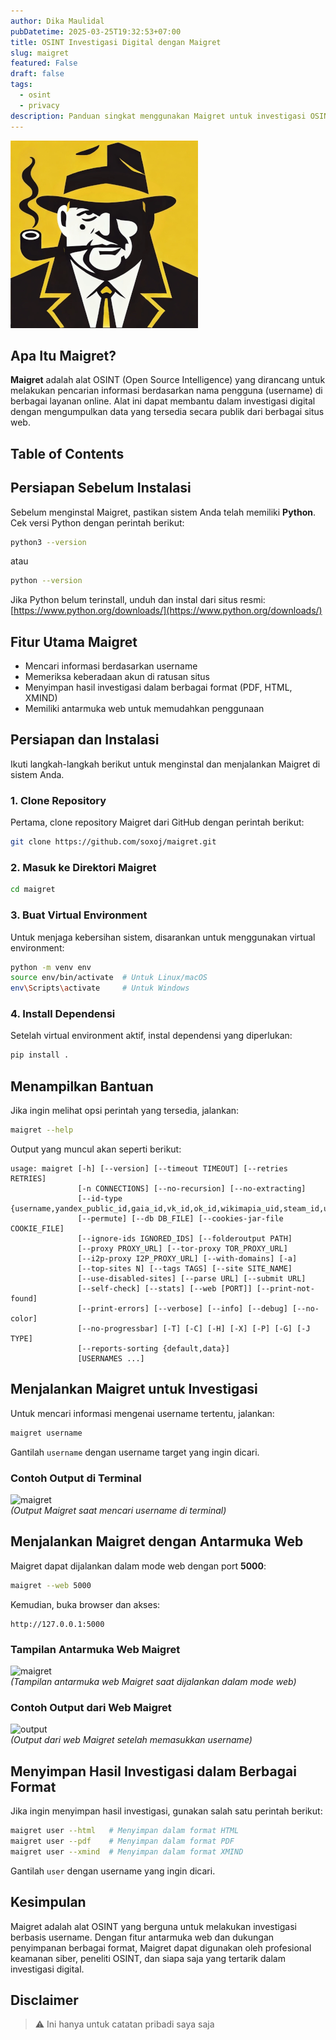 ```yaml
---
author: Dika Maulidal
pubDatetime: 2025-03-25T19:32:53+07:00
title: OSINT Investigasi Digital dengan Maigret
slug: maigret
featured: False
draft: false
tags:
  - osint
  - privacy
description: Panduan singkat menggunakan Maigret untuk investigasi OSINT berbasis username.
---
```


![maigret](https://raw.githubusercontent.com/soxoj/maigret/main/static/maigret.png)

## Apa Itu Maigret?
**Maigret** adalah alat OSINT (Open Source Intelligence) yang dirancang untuk melakukan pencarian informasi berdasarkan nama pengguna (username) di berbagai layanan online. Alat ini dapat membantu dalam investigasi digital dengan mengumpulkan data yang tersedia secara publik dari berbagai situs web.

## Table of Contents

## Persiapan Sebelum Instalasi
Sebelum menginstal Maigret, pastikan sistem Anda telah memiliki **Python**.  
Cek versi Python dengan perintah berikut:

```bash
python3 --version
```
atau  
```bash
python --version
```
Jika Python belum terinstall, unduh dan instal dari situs resmi:  
[https://www.python.org/downloads/](https://www.python.org/downloads/)

## Fitur Utama Maigret
- Mencari informasi berdasarkan username  
- Memeriksa keberadaan akun di ratusan situs  
- Menyimpan hasil investigasi dalam berbagai format (PDF, HTML, XMIND)  
- Memiliki antarmuka web untuk memudahkan penggunaan  

## Persiapan dan Instalasi
Ikuti langkah-langkah berikut untuk menginstal dan menjalankan Maigret di sistem Anda.

### 1. Clone Repository
Pertama, clone repository Maigret dari GitHub dengan perintah berikut:  
```bash
git clone https://github.com/soxoj/maigret.git
```

### 2. Masuk ke Direktori Maigret
```bash
cd maigret
```

### 3. Buat Virtual Environment
Untuk menjaga kebersihan sistem, disarankan untuk menggunakan virtual environment:
```bash
python -m venv env
source env/bin/activate  # Untuk Linux/macOS
env\Scripts\activate     # Untuk Windows
```

### 4. Install Dependensi
Setelah virtual environment aktif, instal dependensi yang diperlukan:
```bash
pip install .
```

## Menampilkan Bantuan
Jika ingin melihat opsi perintah yang tersedia, jalankan:
```bash
maigret --help
```
Output yang muncul akan seperti berikut:
```
usage: maigret [-h] [--version] [--timeout TIMEOUT] [--retries RETRIES]
               [-n CONNECTIONS] [--no-recursion] [--no-extracting]
               [--id-type {username,yandex_public_id,gaia_id,vk_id,ok_id,wikimapia_uid,steam_id,uidme_uguid,yelp_userid}]
               [--permute] [--db DB_FILE] [--cookies-jar-file COOKIE_FILE]
               [--ignore-ids IGNORED_IDS] [--folderoutput PATH]
               [--proxy PROXY_URL] [--tor-proxy TOR_PROXY_URL]
               [--i2p-proxy I2P_PROXY_URL] [--with-domains] [-a]
               [--top-sites N] [--tags TAGS] [--site SITE_NAME]
               [--use-disabled-sites] [--parse URL] [--submit URL]
               [--self-check] [--stats] [--web [PORT]] [--print-not-found]
               [--print-errors] [--verbose] [--info] [--debug] [--no-color]
               [--no-progressbar] [-T] [-C] [-H] [-X] [-P] [-G] [-J TYPE]
               [--reports-sorting {default,data}]
               [USERNAMES ...]
```

## Menjalankan Maigret untuk Investigasi
Untuk mencari informasi mengenai username tertentu, jalankan:
```bash
maigret username
```
Gantilah `username` dengan username target yang ingin dicari.

### Contoh Output di Terminal
![maigret](https://i.imgur.com/vxpiiJX.png)  
_(Output Maigret saat mencari username di terminal)_

## Menjalankan Maigret dengan Antarmuka Web
Maigret dapat dijalankan dalam mode web dengan port **5000**:
```bash
maigret --web 5000
```
Kemudian, buka browser dan akses:
```
http://127.0.0.1:5000
```

### Tampilan Antarmuka Web Maigret
![maigret](https://i.imgur.com/5oXZ7BJ.png)  
_(Tampilan antarmuka web Maigret saat dijalankan dalam mode web)_

### Contoh Output dari Web Maigret
![output](https://i.imgur.com/SoTSrkC.png)  
_(Output dari web Maigret setelah memasukkan username)_

## Menyimpan Hasil Investigasi dalam Berbagai Format
Jika ingin menyimpan hasil investigasi, gunakan salah satu perintah berikut:
```bash
maigret user --html   # Menyimpan dalam format HTML
maigret user --pdf    # Menyimpan dalam format PDF
maigret user --xmind  # Menyimpan dalam format XMIND
```
Gantilah `user` dengan username yang ingin dicari.

## Kesimpulan
Maigret adalah alat OSINT yang berguna untuk melakukan investigasi berbasis username. Dengan fitur antarmuka web dan dukungan penyimpanan berbagai format, Maigret dapat digunakan oleh profesional keamanan siber, peneliti OSINT, dan siapa saja yang tertarik dalam investigasi digital.

## Disclaimer

> ⚠️ Ini hanya untuk catatan pribadi saya saja 